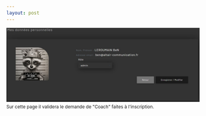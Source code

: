 ```yaml
---
layout: post
---
```

<img src="../images/editUser.jpg" width=750>
<small>Sur cette page il validera le demande de "Coach" faites à l'inscription.</small>